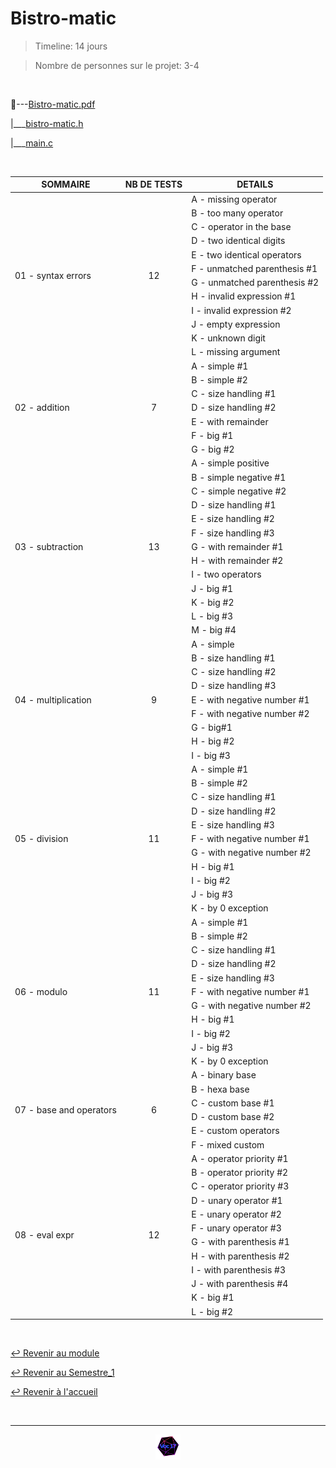 # Bistro-matic

>Timeline: 14 jours

>Nombre de personnes sur le projet: 3-4

<br>

📂---[Bistro-matic.pdf](https://github.com/Studio-17/Epitech-Subjects/blob/main/Semestre_1/B-CPE-101/Bistro-matic/Bistro-matic.pdf)

|___[bistro-matic.h](https://github.com/Studio-17/Epitech-Subjects/blob/main/Semestre_1/B-CPE-101/Bistro-matic/bistromatic.h)

|___[main.c](https://github.com/Studio-17/Epitech-Subjects/blob/main/Semestre_1/B-CPE-101/Bistro-matic/main.c)

<br>

<table align="center">
    <thead>
        <tr>
            <th>SOMMAIRE</th>
            <th>NB DE TESTS</th>
            <th>DETAILS</th>
        </tr>
    </thead>
    <tbody>
        <tr>
            <td rowspan="12">01 - syntax errors</td>
            <td rowspan="12" style="text-align: center;">12</td>
            <td>A - missing operator</td>
        </tr>
        <tr>
            <td>B - too many operator</td>
        </tr>
        <tr>
            <td>C - operator in the base</td>
        </tr>
        <tr>
            <td>D - two identical digits</td>
        </tr>
        <tr>
            <td>E - two identical operators</td>
        </tr>
        <tr>
            <td>F - unmatched parenthesis #1</td>
        </tr>
        <tr>
            <td>G - unmatched parenthesis #2</td>
        </tr>
        <tr>
            <td>H - invalid expression #1</td>
        </tr>
        <tr>
            <td>I - invalid expression #2</td>
        </tr>
        <tr>
            <td>J - empty expression</td>
        </tr>
        <tr>
            <td>K - unknown digit</td>
        </tr>
        <tr>
            <td>L - missing argument</td>
        </tr>
        <tr>
            <td rowspan="7">02 - addition</td>
            <td rowspan="7" style="text-align: center;">7</td>
            <td>A - simple #1</td>
        </tr>
        <tr>
            <td>B - simple #2</td>
        </tr>
        <tr>
            <td>C - size handling #1</td>
        </tr>
        <tr>
            <td>D - size handling #2</td>
        </tr>
        <tr>
            <td>E - with remainder</td>
        </tr>
        <tr>
            <td>F - big #1</td>
        </tr>
        <tr>
            <td>G - big #2</td>
        </tr>
        <tr>
            <td rowspan="13">03 - subtraction</td>
            <td rowspan="13" style="text-align: center;">13</td>
            <td>A - simple positive</td>
        </tr>
        <tr>
            <td>B - simple negative #1</td>
        </tr>
        <tr>
            <td>C - simple negative #2</td>
        </tr>
        <tr>
            <td>D - size handling #1</td>
        </tr>
        <tr>
            <td>E - size handling #2</td>
        </tr>
        <tr>
            <td>F - size handling #3</td>
        </tr>
        <tr>
            <td>G - with remainder #1</td>
        </tr>
        <tr>
            <td>H - with remainder #2</td>
        </tr>
        <tr>
            <td>I - two operators</td>
        </tr>
        <tr>
            <td>J - big #1</td>
        </tr>
        <tr>
            <td>K - big #2</td>
        </tr>
        <tr>
            <td>L - big #3</td>
        </tr>
        <tr>
            <td>M - big #4</td>
        </tr>
        <tr>
            <td rowspan="9">04 - multiplication</td>
            <td rowspan="9" style="text-align: center;">9</td>
            <td>A - simple</td>
        </tr>
        <tr>
            <td>B - size handling #1</td>
        </tr>
        <tr>
            <td>C - size handling #2</td>
        </tr>
        <tr>
            <td>D - size handling #3</td>
        </tr>
        <tr>
            <td>E - with negative number #1</td>
        </tr>
        <tr>
            <td>F - with negative number #2</td>
        </tr>
        <tr>
            <td>G - big#1</td>
        </tr>
        <tr>
            <td>H - big #2</td>
        </tr>
        <tr>
            <td>I - big #3</td>
        </tr>
        <tr>
            <td rowspan="11">05 - division</td>
            <td rowspan="11" style="text-align: center;">11</td>
            <td>A - simple #1</td>
        </tr>
        <tr>
            <td>B - simple #2</td>
        </tr>
        <tr>
            <td>C - size handling #1</td>
        </tr>
        <tr>
            <td>D - size handling #2</td>
        </tr>
        <tr>
            <td>E - size handling #3</td>
        </tr>
        <tr>
            <td>F - with negative number #1</td>
        </tr>
        <tr>
            <td>G - with negative number #2</td>
        </tr>
        <tr>
            <td>H - big #1</td>
        </tr>
        <tr>
            <td>I - big #2</td>
        </tr>
        <tr>
            <td>J - big #3</td>
        </tr>
        <tr>
            <td>K - by 0 exception</td>
        </tr>
        <tr>
            <td rowspan="11">06 - modulo</td>
            <td rowspan="11" style="text-align: center;">11</td>
            <td>A - simple #1</td>
        </tr>
        <tr>
            <td>B - simple #2</td>
        </tr>
        <tr>
            <td>C - size handling #1</td>
        </tr>
        <tr>
            <td>D - size handling #2</td>
        </tr>
        <tr>
            <td>E - size handling #3</td>
        </tr>
        <tr>
            <td>F - with negative number #1</td>
        </tr>
        <tr>
            <td>G - with negative number #2</td>
        </tr>
        <tr>
            <td>H - big #1</td>
        </tr>
        <tr>
            <td>I - big #2</td>
        </tr>
        <tr>
            <td>J - big #3</td>
        </tr>
        <tr>
            <td>K - by 0 exception</td>
        </tr>
        <tr>
            <td rowspan="6">07 - base and operators</td>
            <td rowspan="6" style="text-align: center;">6</td>
            <td>A - binary base</td>
        </tr>
        <tr>
            <td>B - hexa base</td>
        </tr>
        <tr>
            <td>C - custom base #1</td>
        </tr>
        <tr>
            <td>D - custom base #2</td>
        </tr>
        <tr>
            <td>E - custom operators</td>
        </tr>
        <tr>
            <td>F - mixed custom</td>
        </tr>
        <tr>
            <td rowspan="12">08 - eval expr</td>
            <td rowspan="12" style="text-align: center;">12</td>
            <td>A - operator priority #1</td>
        </tr>
        <tr>
            <td>B - operator priority #2</td>
        </tr>
        <tr>
            <td>C - operator priority #3</td>
        </tr>
        <tr>
            <td>D - unary operator #1</td>
        </tr>
        <tr>
            <td>E - unary operator #2</td>
        </tr>
        <tr>
            <td>F - unary operator #3</td>
        </tr>
        <tr>
            <td>G - with parenthesis #1</td>
        </tr>
        <tr>
            <td>H - with parenthesis #2</td>
        </tr>
        <tr>
            <td>I - with parenthesis #3</td>
        </tr>
        <tr>
            <td>J - with parenthesis #4</td>
        </tr>
        <tr>
            <td>K - big #1</td>
        </tr>
        <tr>
            <td>L - big #2</td>
        </tr>
    </tbody>
</table>

<br>

[↩️ Revenir au module](https://github.com/Studio-17/Epitech-Subjects/tree/main/Semestre_1/B-CPE-101)

[↩️ Revenir au Semestre_1](https://github.com/Studio-17/Epitech-Subjects/tree/main/Semestre_1)

[↩️ Revenir à l'accueil](https://github.com/Studio-17/Epitech-Subjects)

<br>

---

<div align="center">

<a href="https://github.com/Studio-17" target="_blank"><img src="../../../voc17.gif" width="40"></a>

</div>